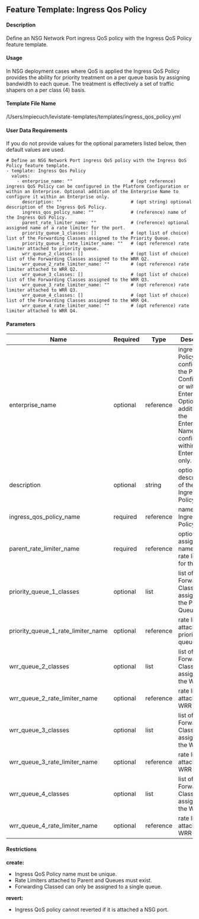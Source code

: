## Feature Template: Ingress Qos Policy
#### Description
Define an NSG Network Port ingress QoS policy with the Ingress QoS Policy feature template.

#### Usage
In NSG deployment cases where QoS is applied the Ingress QoS Policy provides the ability for priority treatment on a per queue basis by assigning bandwidth to each queue. The treatment is effectively a set of traffic shapers on a per class (4) basis.

#### Template File Name
/Users/mpiecuch/levistate-templates/templates/ingress_qos_policy.yml

#### User Data Requirements
If you do not provide values for the optional parameters listed below, then default values are used.

```
# Define an NSG Network Port ingress QoS policy with the Ingress QoS Policy feature template.
- template: Ingress Qos Policy
  values:
    - enterprise_name: ""                      # (opt reference) ingress QoS Policy can be configured in the Platform Configuration or within an Enterprise. Optional addition of the Enterprise Name to configure it within an Enterprise only.
      description: ""                          # (opt string) optional description of the Ingress QoS Policy.
      ingress_qos_policy_name: ""              # (reference) name of the Ingress QoS Policy.
      parent_rate_limiter_name: ""             # (reference) optional assigned name of a rate limiter for the port.
      priority_queue_1_classes: []             # (opt list of choice) list of the Forwarding Classes assigned to the Priority Queue.
      priority_queue_1_rate_limiter_name: ""   # (opt reference) rate limiter attached to priority queue.
      wrr_queue_2_classes: []                  # (opt list of choice) list of the Forwarding Classes assigned to the WRR Q2.
      wrr_queue_2_rate_limiter_name: ""        # (opt reference) rate limiter attached to WRR Q2.
      wrr_queue_3_classes: []                  # (opt list of choice) list of the Forwarding Classes assigned to the WRR Q3.
      wrr_queue_3_rate_limiter_name: ""        # (opt reference) rate limiter attached to WRR Q3.
      wrr_queue_4_classes: []                  # (opt list of choice) list of the Forwarding Classes assigned to the WRR Q4.
      wrr_queue_4_rate_limiter_name: ""        # (opt reference) rate limiter attached to WRR Q4.

```

#### Parameters
Name | Required | Type | Description
---- | -------- | ---- | -----------
enterprise_name | optional | reference | ingress QoS Policy can be configured in the Platform Configuration or within an Enterprise. Optional addition of the Enterprise Name to configure it within an Enterprise only.
description | optional | string | optional description of the Ingress QoS Policy.
ingress_qos_policy_name | required | reference | name of the Ingress QoS Policy.
parent_rate_limiter_name | required | reference | optional assigned name of a rate limiter for the port.
priority_queue_1_classes | optional | list | list of the Forwarding Classes assigned to the Priority Queue.
priority_queue_1_rate_limiter_name | optional | reference | rate limiter attached to priority queue.
wrr_queue_2_classes | optional | list | list of the Forwarding Classes assigned to the WRR Q2.
wrr_queue_2_rate_limiter_name | optional | reference | rate limiter attached to WRR Q2.
wrr_queue_3_classes | optional | list | list of the Forwarding Classes assigned to the WRR Q3.
wrr_queue_3_rate_limiter_name | optional | reference | rate limiter attached to WRR Q3.
wrr_queue_4_classes | optional | list | list of the Forwarding Classes assigned to the WRR Q4.
wrr_queue_4_rate_limiter_name | optional | reference | rate limiter attached to WRR Q4.


#### Restrictions
**create:**
* Ingress QoS Policy name must be unique.
* Rate Limiters attached to Parent and Queues must exist.
* Forwarding Classed can only be assigned to a single queue.

**revert:**
* Ingress QoS policy cannot reverted if it is attached a NSG port.

